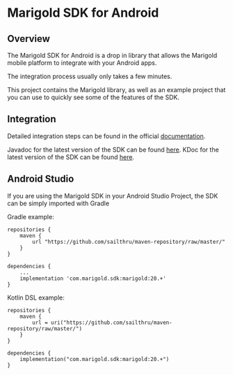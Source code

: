 Marigold SDK for Android
==========================

Overview
-------

The Marigold SDK for Android is a drop in library that allows the Marigold mobile platform to integrate with your Android apps.

The integration process usually only takes a few minutes.

This project contains the Marigold library, as well as an example project that you can use to quickly see some of the features of the SDK.

Integration
------

Detailed integration steps can be found in the official [documentation](http://docs.mobile.sailthru.com/docs/android-integration).

Javadoc for the latest version of the SDK can be found [here](http://sailthru.github.io/sailthru-mobile-android-sdk/javadoc/latest/).
KDoc for the latest version of the SDK can be found [here](http://sailthru.github.io/sailthru-mobile-android-sdk/kotlin/latest/).

Android Studio
-------

If you are using the Marigold SDK in your Android Studio Project, the SDK can be simply imported with Gradle

Gradle example:
```Gradle
repositories {
    maven {
        url "https://github.com/sailthru/maven-repository/raw/master/"
    }
}

dependencies {
    ...
    implementation 'com.marigold.sdk:marigold:20.+'
}
```

Kotlin DSL example:
```Gradle Kotlin DSL
repositories {
    maven {
        url = uri("https://github.com/sailthru/maven-repository/raw/master/")
    }
}

dependencies {
    implementation("com.marigold.sdk:marigold:20.+")
}
```
